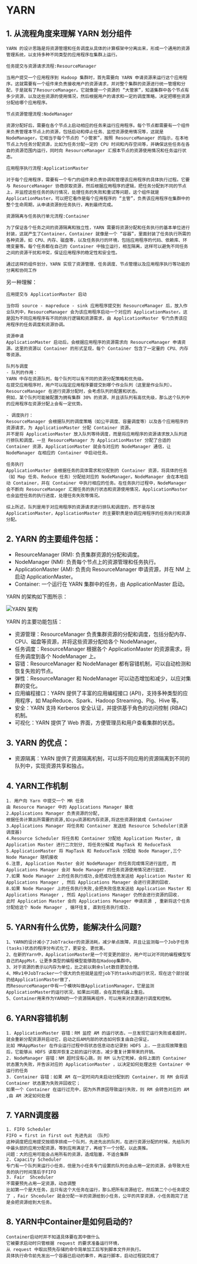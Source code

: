 # YARN


## 1. 从流程角度来理解 YARN 划分组件

```
YARN 的设计思路是将资源管理和任务调度从具体的计算框架中分离出来，形成一个通用的资源管理系统，以支持多种不同类型的应用程序在集群上运行。

任务提交与资源请求流程:ResourceManager

当用户提交一个应用程序到 Hadoop 集群时，首先需要向 YARN 申请资源来运行这个应用程序。这就需要有一个组件来负责接收用户的资源请求，并对整个集群的资源进行统一管理和分配，于是就有了ResourceManager。它就像是一个资源的 “大管家”，知道集群中各个节点有多少资源，以及这些资源的使用情况，然后根据用户的请求和一定的调度策略，决定把哪些资源分配给哪个应用程序。

节点资源管理流程:NodeManager

资源分配好后，需要在各个节点上启动相应的任务来运行应用程序。每个节点都需要有一个组件来负责管理本节点上的资源，包括启动和停止任务、监控资源使用情况等，这就是NodeManager。它相当于每个节点的 “小管家”，按照 ResourceManager 的指示，在本地节点上为任务分配资源，比如为任务分配一定的 CPU 时间和内存空间等，并确保这些任务在各自的资源范围内运行，同时向 ResourceManager 汇报本节点的资源使用情况和任务运行状态。

应用程序执行流程:ApplicationMaster

对于每个应用程序，需要有一个专门的组件来负责协调和管理该应用程序的具体执行过程。它要与 ResourceManager 协商获取资源，然后根据应用程序的逻辑，把任务分配到不同的节点上，并监控这些任务的执行情况，处理任务的失败和重试等问题，这个组件就是ApplicationMaster。可以把它看作是每个应用程序的 “主管”，负责该应用程序在集群中的整个生命周期，从申请资源到任务执行，再到最终完成。

资源隔离与任务执行单元流程:Container

为了保证各个任务之间的资源隔离和独立性，YARN 需要将资源分配和任务执行的基本单位进行封装，这就产生了Container。Container 就像是一个 “容器”，里面封装了任务执行所需的各种资源，如 CPU、内存、磁盘等，以及任务执行的环境，包括应用程序的代码、依赖库、环境变量等。每个任务都在自己的 Container 中独立运行，相互隔离，这样可以避免不同任务之间的资源干扰和冲突，保证应用程序的稳定性和安全性。

通过这样的组件划分，YARN 实现了资源管理、任务调度、节点管理以及应用程序执行等功能的分离和协同工作
```

另一种理解：
```
应用提交与 ApplicationMaster 启动

当你将 source - mapreduce - sink 应用程序提交到 ResourceManager 后，放入作业队列中，ResourceManager 会为该应用程序启动一个对应的 ApplicationMaster。这是因为不同应用程序有不同的执行逻辑和资源需求，由 ApplicationMaster 专门负责该应用程序的任务调度和资源协调。

资源申请
ApplicationMaster 启动后，会根据应用程序的资源需求向 ResourceManager 申请资源。这里的资源以 Container 的形式呈现，每个 Container 包含了一定量的 CPU、内存等资源。

队列与调度
- 队列的作用：
YARN 中存在资源队列，每个队列可以有不同的资源分配策略和优先级。
在提交应用程序时，用户可以指定应用程序要提交到哪个作业队列（这里是作业队列）。ResourceManager 在进行资源分配时，会考虑队列的配置和状态。
例如，某个队列可能被配置为拥有集群 30% 的资源，并且该队列有高优先级，那么这个队列中的应用程序在资源分配上会有一定优势。

- 调度执行：
ResourceManager 会根据队列的调度策略（如公平调度、容量调度等）以及各个应用程序的资源请求，为 ApplicationMaster 分配 Container 资源。
并不是将 ApplicationMaster 放入队列等待调度，而是将应用程序的资源请求放入队列进行排队和调度。一旦 ResourceManager 为 ApplicationMaster 分配了合适的 Container 资源，ApplicationMaster 就会与对应的 NodeManager 通信，让 NodeManager 在相应的 Container 中启动任务。

任务执行
ApplicationMaster 会根据任务的具体需求和分配到的 Container 资源，将具体的任务（如 Map 任务、Reduce 任务）分配给对应的 NodeManager。NodeManager 会在本地启动 Container，并在 Container 中执行相应的任务。在任务执行过程中，NodeManager 会不断向 ResourceManager 汇报任务的执行状态和资源使用情况，ApplicationMaster 也会监控任务的执行进度，处理任务失败等情况。

综上所述，队列是用于对应用程序的资源请求进行排队和调度的，而不是存放 ApplicationMaster，ApplicationMaster 的主要职责是协调应用程序的任务执行和资源分配。
```

## 2. YARN 的主要组件包括：

- ResourceManager (RM): 负责集群资源的分配和调度。
- NodeManager (NM): 负责每个节点上的资源管理和任务执行。
- ApplicationMaster (AM): 负责向 ResourceManager 申请资源，并在 NM 上启动 ApplicationMaster。
- Container: 一个运行在 YARN 集群中的任务，由 ApplicationMaster 启动。

YARN 的架构如下图所示：

![YARN 架构](https://hadoop.apache.org/docs/current/hadoop-yarn/hadoop-yarn-site/yarn_architecture.gif)

YARN 的主要功能包括：

- 资源管理：ResourceManager 负责集群资源的分配和调度，包括分配内存、CPU、磁盘等资源，并将这些资源分配给各个 NodeManager。
- 任务调度：ResourceManager 根据各个 ApplicationMaster 的资源需求，将任务调度到各个 NodeManager 上。
- 容错：ResourceManager 和 NodeManager 都有容错机制，可以自动检测和恢复失败的节点。
- 弹性：ResourceManager 和 NodeManager 可以动态增加和减少，以应对集群的变化。
- 应用编程接口：YARN 提供了丰富的应用编程接口 (API)，支持多种类型的应用程序，如 MapReduce、Spark、Hadoop Streaming、Pig、Hive 等。
- 安全：YARN 支持 Kerberos 安全认证，并提供基于角色的访问控制 (RBAC) 机制。
- 可视化：YARN 提供了 Web 界面，方便管理员和用户查看集群的状态。

## 3. YARN 的优点：
- 资源隔离：YARN 提供了资源隔离机制，可以将不同应用的资源隔离到不同的队列中，实现资源共享和独占。

## 4. YARN工作机制

```
1. 用户向 Yarn 中提交一个 MR 任务
由 Resource Manager 中的 Applications Manager 接收
2.Applications Manager 负责资源的分配, 
根据任务计算出所需要的资源,如cpu资源和内存资源,将这些资源封装成 Container
3.Applications Manager 将任务和 Container 发送给 Resource Scheduler(资源调度器)
4.Resource Scheduler 将任务和 Container 分配给 Application Master, 由 Application Master 进行二次划分, 将任务分解成 MapTask 和 ReduceTask
5.ApplicationMaster 将 MapTask 和 ReduceTask 分配给 Node Manager,三个 Node Manager 随机接收
6.注意, Application Master 会对 NodeManager 的任务完成情况进行监控, 而 Applications Manager 会对 Node Manager 的任务资源使用情况进行监控.
7.如果 Node Manager 上的任务执行成功,会把成功信息发送给 Application Master 和 Applications Manager , 然后 Applications Manager 会进行资源的回收.
8.如果 Node Manager 上的任务执行失败,会把失败信息发送给 Application Master 和 Applications Manager , 然后 Applications Manager 仍然会进行资源的回收. 
此时 Application Master 会向 Applications Manager 申请资源 , 重新将这个任务分配给这个 Node Manager , 循环往复, 直到任务执行成功.
```

## 5. YARN有什么优势，能解决什么问题?

```
1、YARN的设计减小了JobTracker的资源消耗，减少单点故障，并且让监测每一个Job子任务(tasks)状态的程序分布式化了，更安全、更优美。
2、在新的Yarn中，ApplicationMaster是一个可变更的部分，用户可以对不同的编程模型写自己的AppMst，让更多类型的编程模型能够跑在Hadoop集群中。
3、对于资源的表示以内存为单位，比之前以剩余slot数目更加合理。
4、MRv1中JobTracker一个很大的负担就是监控job下的tasks的运行状况，现在这个部分就扔给ApplicationMaster做了，
而ResourceManager中有一个模块叫做ApplicationManager，它是监测ApplicationMaster的运行状况，如果出问题，会在其他机器上重启。
5、Container用来作为YARN的一个资源隔离组件，可以用来对资源进行调度和控制。
```

## 6. YARN容错机制 

```
1. ApplicationMaster 容错：RM 监控 AM 的运行状态，一旦发现它运行失败或者超时，就会重新分配资源并启动它，启动之后AM内部的状态如何恢复由自己保证，
比如 MRAppMaster 在作业运行过程中将状态信息动态记录到 HDFS 上，一旦出现故障重启后，它能够从 HDFS 读取并恢复之前的运行状态，减少重复计算带来的开销。
2. NodeManager 容错：NM 超时没有心跳，则 RM 认为它死掉，会将上面的 Container 状态置为失败，并告诉对应的 ApplicationMaster ，以决定如何处理这些 Container 中运行的任务
3. Container 容错：如果 AM 在一定时间内未启动分配到的 Container，则 RM 会将该 Container 状态置为失败并回收它；
如果一个 Container 在运行过充中，因为外界原因导致运行失败，则 RM 会转告对应的 AM ,由 AM 决定如何处理
```

## 7. YARN调度器

```
1. FIFO Scheduler
FIFO = first in first out 先进先出 （队列）
这种调度把应用提交按顺序排成一个队列，先进先出的队列，在进行资源分配的时候，先给队列中最头部的应用分配资源，等到应用满足了，再给下一个分配，以此类推。
问题：大的应用可能会占用所有的资源，造成阻塞，不适合集群
2. Capacity Scheduler
专门有一个队列来运行小任务，但是为小任务专门设置的队列也会占用一定的资源，会导致大任务的执行时间落后于FIFO
3. Fair  Shceduler
不需要预先占用一定资源，动态调整
比如第一个是大任务，且只有这个大任务在运行，那么把所有资源给它，然后第二个小任务提交了 ，Fair Shceduler 就会分配一半的资源给到小任务，公平的共享资源，小任务跑完了还是会把资源给到大任务。
```

## 8. YARN中Container是如何启动的?

```
Container启动时并不知道具体要在其中做什么
它被要求启动时只管根据 request 的要求准备运行环境，
从 request 中取出预先存储的命令简单加工后写到脚本文件并执行。
具体执行命令前先发出一个容器已启动的事件，再运行脚本，启动过程就完成了
```
